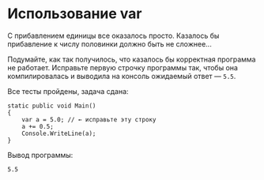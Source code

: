 # Использование var

С прибавлением единицы все оказалось просто. Казалось бы прибавление к числу половинки должно быть не сложнее...

Подумайте, как так получилось, что казалось бы корректная программа не работает. Исправьте первую строчку программы так, чтобы она компилировалась и выводила на консоль ожидаемый ответ — `5.5`.

Все тесты пройдены, задача сдана:
```
static public void Main()
{
    var a = 5.0; // ← исправьте эту строку
    a += 0.5;
    Console.WriteLine(a);
}
```

Вывод программы:
```
5.5
```